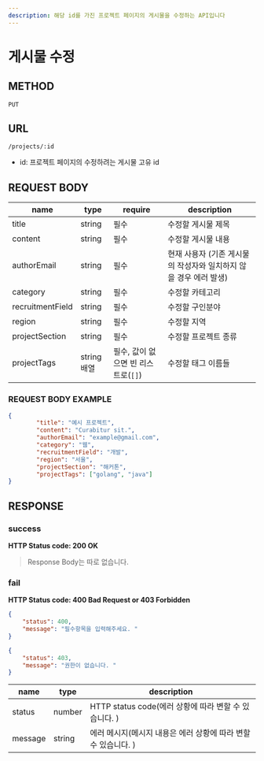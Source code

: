 ```yaml
---
description: 해당 id를 가진 프로젝트 페이지의 게시물을 수정하는 API입니다
---
```


# 게시물 수정

## METHOD

```text
PUT
```

## URL

```text
/projects/:id
```

* id: 프로젝트 페이지의 수정하려는 게시물 고유 id

## REQUEST BODY

|name|type|require|description|
|---|---|---|---|
|title|string|필수|수정할 게시물 제목|
|content|string|필수|수정할 게시물 내용|
|authorEmail|string|필수|현재 사용자 (기존 게시물의 작성자와 일치하지 않을 경우 에러 발생)|
|category|string|필수|수정할 카테고리|
|recruitmentField|string|필수|수정할 구인분야|
|region|string|필수|수정할 지역|
|projectSection|string|필수|수정할 프로젝트 종류|
|projectTags|string 배열|필수, 값이 없으면 빈 리스트로(`[]`)|수정할 태그 이름들|

### REQUEST BODY EXAMPLE

```json
{
        "title": "예시 프로젝트",
        "content": "Curabitur sit.",
        "authorEmail": "example@gmail.com",
        "category": "웹",
        "recruitmentField": "개발",
        "region": "서울",
        "projectSection": "해커톤",
        "projectTags": ["golang", "java"]
}
```

## RESPONSE

### success

**HTTP Status code: 200 OK**
> Response Body는 따로 없습니다.  


### fail

**HTTP Status code: 400 Bad Request or 403 Forbidden**

```json
{
    "status": 400,
    "message": "필수항목을 입력해주세요. "
}
```
```json
{
    "status": 403,
    "message": "권한이 없습니다. "
}
```

|name|type|description|
|---|---|---|
|status|number|HTTP status code(에러 상황에 따라 변할 수 있습니다. )|
|message|string|에러 메시지(메시지 내용은 에러 상황에 따라 변할 수 있습니다. )|

